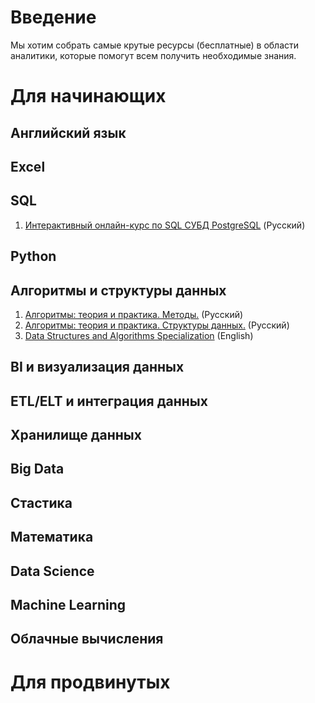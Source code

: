 # Введение

Мы хотим собрать самые крутые ресурсы (бесплатные) в области аналитики, которые помогут всем получить необходимые знания.



# Для начинающих

## Английский язык

## Excel


## SQL
1. [Интерактивный онлайн-курс по SQL СУБД PostgreSQL](https://learndb.ru/) (Русский)

## Python


## Алгоритмы и структуры данных

1. [Алгоритмы: теория и практика. Методы.](https://stepik.org/course/217/promo#toc) (Русский)
2. [Алгоритмы: теория и практика. Структуры данных.](https://stepik.org/course/1547/promo#toc)  (Русский)
3. [Data Structures and Algorithms Specialization](https://www.coursera.org/specializations/data-structures-algorithms) (English)

## BI и визуализация данных

## ETL/ELT и интеграция данных 

## Хранилище данных


## Big Data


## Стастика


## Математика


## Data Science


## Machine Learning


## Облачные вычисления




# Для продвинутых
